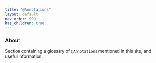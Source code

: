 ```yaml
---
title: "@Annotations"
layout: default
nav_order: 999
has_children: true
---
```



### About

Section containing a glossary of `@Annotations` mentioned in this site, and useful information.